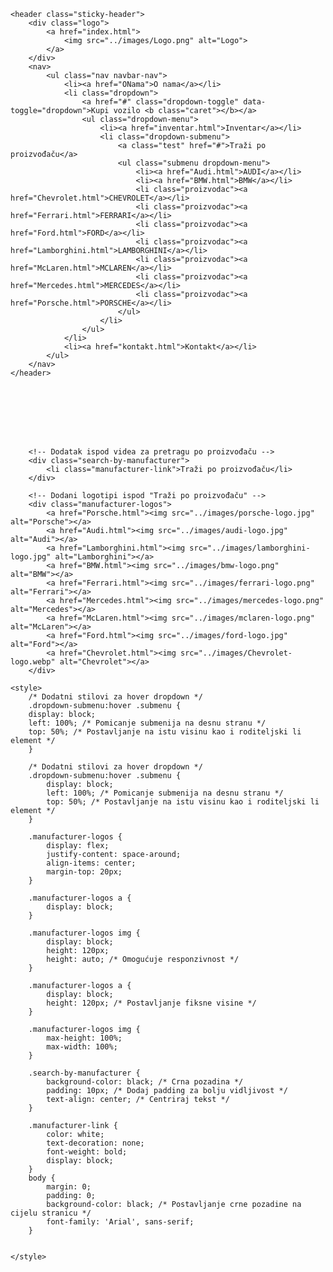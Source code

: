 <!DOCTYPE html>
<html lang="hr">

<!-- Skripte za jQuery i Bootstrap -->
<script src="https://ajax.googleapis.com/ajax/libs/jquery/1.12.4/jquery.min.js"></script>
<script src="https://maxcdn.bootstrapcdn.com/bootstrap/3.3.7/js/bootstrap.min.js"></script>

<head>
    <meta charset="UTF-8">
    <meta name="viewport" content="width=device-width, initial-scale=1.0">
    <link rel="stylesheet" href="../css/stil.css">
    <link rel="stylesheet" href="https://maxcdn.bootstrapcdn.com/bootstrap/3.3.7/css/bootstrap.min.css">
    <title>Mura Luxury Motorcars</title>
</head>

<body>

    <header class="sticky-header">
        <div class="logo">
            <a href="index.html">
                <img src="../images/Logo.png" alt="Logo">
            </a>
        </div>
        <nav>
            <ul class="nav navbar-nav">
                <li><a href="ONama">O nama</a></li>
                <li class="dropdown">
                    <a href="#" class="dropdown-toggle" data-toggle="dropdown">Kupi vozilo <b class="caret"></b></a>
                    <ul class="dropdown-menu">
                        <li><a href="inventar.html">Inventar</a></li>
                        <li class="dropdown-submenu">
                            <a class="test" href="#">Traži po proizvođaču</a>
                            <ul class="submenu dropdown-menu">
                                <li><a href="Audi.html">AUDI</a></li>
                                <li><a href="BMW.html">BMW</a></li>
                                <li class="proizvodac"><a href="Chevrolet.html">CHEVROLET</a></li>
                                <li class="proizvodac"><a href="Ferrari.html">FERRARI</a></li>
                                <li class="proizvodac"><a href="Ford.html">FORD</a></li>
                                <li class="proizvodac"><a href="Lamborghini.html">LAMBORGHINI</a></li>
                                <li class="proizvodac"><a href="McLaren.html">MCLAREN</a></li>
                                <li class="proizvodac"><a href="Mercedes.html">MERCEDES</a></li>
                                <li class="proizvodac"><a href="Porsche.html">PORSCHE</a></li>
                            </ul>
                        </li>
                    </ul>
                </li>
                <li><a href="kontakt.html">Kontakt</a></li>
            </ul>
        </nav>
    </header>








        <!-- Dodatak ispod videa za pretragu po proizvođaču -->
        <div class="search-by-manufacturer">
            <li class="manufacturer-link">Traži po proizvođaču</li>
        </div>
    
        <!-- Dodani logotipi ispod "Traži po proizvođaču" -->
        <div class="manufacturer-logos">
            <a href="Porsche.html"><img src="../images/porsche-logo.jpg" alt="Porsche"></a>
            <a href="Audi.html"><img src="../images/audi-logo.jpg" alt="Audi"></a>
            <a href="Lamborghini.html"><img src="../images/lamborghini-logo.jpg" alt="Lamborghini"></a>
            <a href="BMW.html"><img src="../images/bmw-logo.png" alt="BMW"></a>
            <a href="Ferrari.html"><img src="../images/ferrari-logo.png" alt="Ferrari"></a>
            <a href="Mercedes.html"><img src="../images/mercedes-logo.png" alt="Mercedes"></a>
            <a href="McLaren.html"><img src="../images/mclaren-logo.png" alt="McLaren"></a>
            <a href="Ford.html"><img src="../images/ford-logo.jpg" alt="Ford"></a>
            <a href="Chevrolet.html"><img src="../images/Chevrolet-logo.webp" alt="Chevrolet"></a>
        </div>

    <style>
        /* Dodatni stilovi za hover dropdown */
        .dropdown-submenu:hover .submenu {
        display: block;
        left: 100%; /* Pomicanje submenija na desnu stranu */
        top: 50%; /* Postavljanje na istu visinu kao i roditeljski li element */
        }

        /* Dodatni stilovi za hover dropdown */
        .dropdown-submenu:hover .submenu {
            display: block;
            left: 100%; /* Pomicanje submenija na desnu stranu */
            top: 50%; /* Postavljanje na istu visinu kao i roditeljski li element */
        }

        .manufacturer-logos {
            display: flex;
            justify-content: space-around;
            align-items: center;
            margin-top: 20px;
        }

        .manufacturer-logos a {
            display: block;
        }

        .manufacturer-logos img {
            display: block;
            height: 120px; 
            height: auto; /* Omogućuje responzivnost */
        }

        .manufacturer-logos a {
            display: block;
            height: 120px; /* Postavljanje fiksne visine */
        }

        .manufacturer-logos img {
            max-height: 100%;
            max-width: 100%;
        }

        .search-by-manufacturer {
            background-color: black; /* Crna pozadina */
            padding: 10px; /* Dodaj padding za bolju vidljivost */
            text-align: center; /* Centriraj tekst */
        }

        .manufacturer-link {
            color: white;
            text-decoration: none;
            font-weight: bold;
            display: block;
        }
        body {
            margin: 0;
            padding: 0;
            background-color: black; /* Postavljanje crne pozadine na cijelu stranicu */
            font-family: 'Arial', sans-serif;
        }

    
    </style>

</body>

</html>
